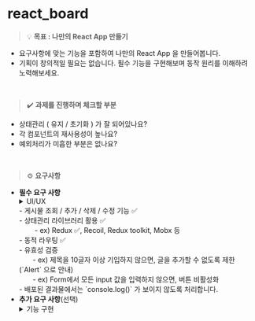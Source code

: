 # react_board


>💡 **목표 : 나만의 React App 만들기**

- 요구사항에 맞는 기능을 포함하여 나만의 React App 을 만들어봅니다.
- 기획이 창의적일 필요는 없습니다. 필수 기능을 구현해보며 동작 원리를 이해하려 노력해보세요.
<br/>

>✔️ **과제를 진행하며 체크할 부분**
- 상태관리 ( 유지 / 초기화 ) 가 잘 되어있나요?
- 각 컴포넌트의 재사용성이 높나요?
- 예외처리가 미흡한 부분은 없나요?
<br/>

>⚙️ **요구사항**


- **필수 요구 사항**
  <details>
  <summary>UI/UX</summary>
  - 기능의 UX를 고려해서 UI를 자유롭게 구성해보세요. <br/>
  - 요구사항에 없어도 만들고 싶은 기능이 있다면 OK!
  </details>
  - 게시물 조회 / 추가 / 삭제 / 수정 기능 ✅ <br/>
  - 상태관리 라이브러리 활용 ✅ <br/>
     &nbsp; &nbsp; &nbsp; &nbsp; - ex) Redux ✅, Recoil, Redux toolkit, Mobx 등<br/>
  - 동적 라우팅 ✅ <br/>
  - 유효성 검증<br/>
      &nbsp; &nbsp; &nbsp; &nbsp;- ex) 제목을 10글자 이상 기입하지 않으면, 글을 추가할 수 없도록 제한(`Alert` 으로 안내)<br/>
      &nbsp; &nbsp; &nbsp; &nbsp;- ex) Form에서 모든 input 값을 입력하지 않으면, 버튼 비활성화<br/>
  - 배포된 결과물에서는 `console.log()` 가 보이지 않도록 처리합니다.<br/>
  </details>
- **추가 요구 사항**(선택)
    <details>
    <summary>기능 구현</summary>
    - 로그인/회원가입 기능<br/>
    - 1개 이상의 `Custom Hook`<br/>
    - 버튼 컴포넌트 1개로 모든 버튼을 구현하세요. 모든 스타일과 기능을 적용할 수 있는 만능 버튼을 만들어봅니다.<br/>
    </details>
